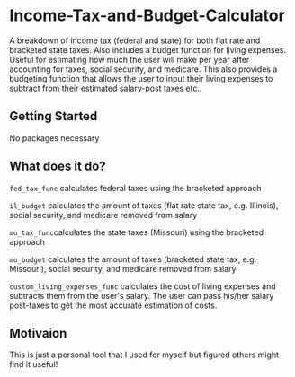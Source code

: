 # Income-Tax-and-Budget-Calculator
A breakdown of income tax (federal and state) for both flat rate and bracketed state taxes. Also includes a budget function for living expenses. Useful for estimating how much the user will make per year after accounting for taxes, social security, and medicare. This also provides a budgeting function that allows the user to input their living expenses to subtract from their estimated salary-post taxes etc..

## Getting Started
No packages necessary

## What does it do?
`fed_tax_func` calculates federal taxes using the bracketed approach

`il_budget` calculates the amount of taxes (flat rate state tax, e.g. Illinois), social security, and medicare removed from salary

`mo_tax_func`calculates the state taxes (Missouri) using the bracketed approach

`mo_budget` calculates the amount of taxes (bracketed state tax, e.g. Missouri), social security, and medicare removed from salary

`custom_living_expenses_func` calculates the cost of living expenses and subtracts them from the user's salary. The user can pass his/her salary post-taxes to get the most accurate estimation of costs. 

## Motivaion
This is just a personal tool that I used for myself but figured others might find it useful!
